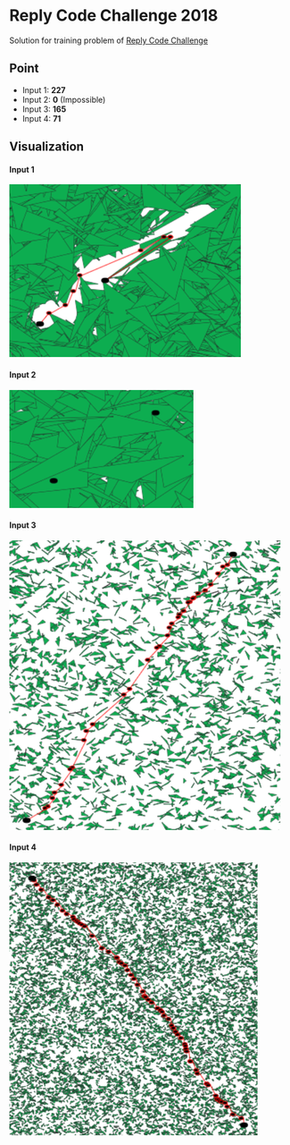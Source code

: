 # Reply Code Challenge 2018

Solution for training problem of [Reply Code Challenge](https://challenges.reply.com)

## Point
- Input 1: **227**
- Input 2: **0** (Impossible)
- Input 3: **165**
- Input 4: **71**

## Visualization

#### Input 1

![Input 1](sol_1.png)

#### Input 2

![Input 2](sol_2.png)

#### Input 3

![Input 3](sol_3.png)

#### Input 4

![Input 4](sol_4.png)
